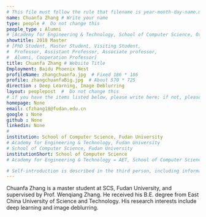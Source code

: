 ```yaml
---
# This file must follow the rule that filename is year-month-day-name.md .
name: Chuanfa Zhang # Write your name
type: people #  Do not change this
people_type : Alumni
# [Academy for Engineering & Technology, School of Computer Science, Organizer]
showtitle: 2018 Master
# [PhD Student, Master Student, Visiting Student,
#  Professor, Assistant Professor, Associate professor,
#  Alumni, Cooperation Professor]
title: Chuanfa Zhang # Website Title
Employment: Baidu Phoenix Nest
profileName: zhangchuanfa.jpg  # Fixed 186 * 186
profile: zhangchuanfaBig.jpg  # About 570 * 725
direction : Deep Learning, Image Deblurring
layout: peoplepost  #  Do not change this
# if you have the items listed below, please write here; if not, please write None.
homepage: None
email: cfzhang18@fudan.edu.cn
google : None
github : None
linkedin: None
#
institution: School of Computer Science, Fudan University
# Academy for Engineering & Technology, Fudan University
# School of Computer Science, Fudan University
institutionShort: School of Computer Science
# Academy for Engineering & Technology = AET, School of Computer Science = SCS

# Self-introduction is described in the third person, including information such as educational experience
---
```


Chuanfa Zhang is a master student at SCS, Fudan University, and supervised by Prof. Wenqiang Zhang. He received his B.E. degree from East China University of Science and Technology. His research interests include deep learning and image deblurring.
